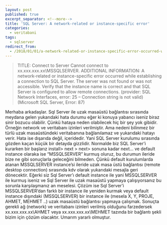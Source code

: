 ```yaml
---
layout: post
published: true
excerpt_separator: <!--more-->
title: 'SQL Server: A network-related or instance-specific error'
categories:
  - veritabani
tags:
  - sqlserver
redirect_from:
  - /2018/01/01/a-network-related-or-instance-specific-error-occurred-while-establishing-a-connection-to-sql-server/   
---
```

> TITLE: Connect to Server
  Cannot connect to xx.xxx.xxx.xx\MSSQLSERVER.
  ADDITIONAL INFORMATION:
  A network-related or instance-specific error occurred while establishing a connection to SQL Server. The server was not found or was not accessible. Verify that the instance name is correct and that SQL Server is configured to allow remote connections. (provider: SQL Network Interfaces, error: 25 – Connection string is not valid) (Microsoft SQL Server, Error: 87)
  
  <!--more-->
  
Merhaba arkadaşlar. Sql Server ile uzak masaüstü bağlantısı sırasında meydana gelen yukarıdaki hata durumu eğer ki konuya yabancı iseniz biraz sinir bozucu olabilir. Çünkü hataya neden olabilecek hiç bir şey yok gibidir. Örneğin network ve veritabanı izinleri verilmiştir. Ama nedeni bilinmez bir türlü uzak masaüstündeki veritabanına bağlanılamaz ve yukarıdaki hatayı verir. Hata ise dışarıda değil, içeridedir. Yani SQL Server kurulumu sırasında gözden kaçan küçük bir detayda gizzlidir. Normalde biz SQL Server’i kurarken bir başlarız install> next > next> sonuna kadar next… ve default instance olaraka ise “MSSQLSERVER” kurmuş oluruz, bu durumun ileride bize ne gibi sonuçlarla geleceğini bilmeden.  Çünkü default kurulumlarda atanan MSSQLSERVER instance’si ileride uzak masa üstü bağlantısı (remote desktop connection) sırasında kdv olarak yukarıdaki mesajla geri dönecektir. Eğerki siz Sql Server’ı default instance ile yani MSSQLSERVER ile kurmuş iseniz ve Sql Server ile uzak masaüstü yapmaya çalışıyorsanız bu sorunla karşılaşmanız an meselesi.
Çözüm ise Sql Server’i MSSQLSERVER’dan farklı bir instance ile yeniden kurmak veya default instance dışındaki (MSSQLSERVER) bir instance ile (mesela X, Y, PROJE, AHMET, MEHMET ..) uzak masaüstü bağlantısı yapmaya çalışmak. Sonuçta gerekli ağ (network) ve veritabanı izinleri verilmiş olduğunu farzedersek xx.xxx.xxx.xx\AHMET veya xx.xxx.xxx.xx\MEHMET tazında bir bağlantı şekli bizim için çözüm olacaktır.
Umarım yararlı olmuştur.
